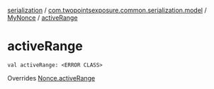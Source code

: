 [serialization](../../index.md) / [com.twopointsexposure.common.serialization.model](../index.md) / [MyNonce](index.md) / [activeRange](./active-range.md)

# activeRange

`val activeRange: <ERROR CLASS>`

Overrides [Nonce.activeRange](../-nonce/active-range.md)

